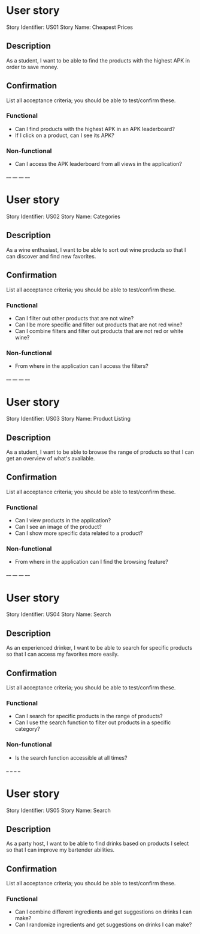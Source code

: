 ﻿
# User story 

Story Identifier: US01
Story Name: Cheapest Prices


## Description 

As a student, I want to be able to find the products with the highest APK in order to save money.

## Confirmation

List all acceptance criteria; you should be able to test/confirm these.

### Functional

- Can I find products with the highest APK in an APK leaderboard?
- If I click on a product, can I see its APK?

### Non-functional
- Can I access the APK leaderboard from all views in the application?

__
__
__
__


# User story 

Story Identifier: US02
Story Name: Categories


## Description 

As a wine enthusiast, I want to be able to sort out wine products so that I can discover and find new favorites.

## Confirmation

List all acceptance criteria; you should be able to test/confirm these.

### Functional

- Can I filter out other products that are not wine?
- Can I be more specific and filter out products that are not red wine?
- Can I combine filters and filter out products that are not red or white wine?


### Non-functional
- From where in the application can I access the filters?

__
__
__
__

# User story 

Story Identifier: US03
Story Name: Product Listing


## Description 

As a student, I want to be able to browse the range of products so that I can get an overview of what's available.

## Confirmation

List all acceptance criteria; you should be able to test/confirm these.

### Functional

- Can I view products in the application?
- Can I see an image of the product?
- Can I show more specific data related to a product?


### Non-functional
- From where in the application can I find the browsing feature?

__
__
__
__
# User story 

Story Identifier: US04
Story Name: Search


## Description 

As an experienced drinker, I want to be able to search for specific products so that I can access my favorites more easily.

## Confirmation

List all acceptance criteria; you should be able to test/confirm these.

### Functional

- Can I search for specific products in the range of products?
- Can I use the search function to filter out products in a specific category?


### Non-functional
- Is the search function accessible at all times?

_
_
_
_
# User story 

Story Identifier: US05
Story Name: Search


## Description 

As a party host, I want to be able to find drinks based on products I select so that I can improve my bartender abilities.

## Confirmation

List all acceptance criteria; you should be able to test/confirm these.

### Functional

- Can I combine different ingredients and get suggestions on drinks I can make?
- Can I randomize ingredients and get suggestions on drinks I can make?
